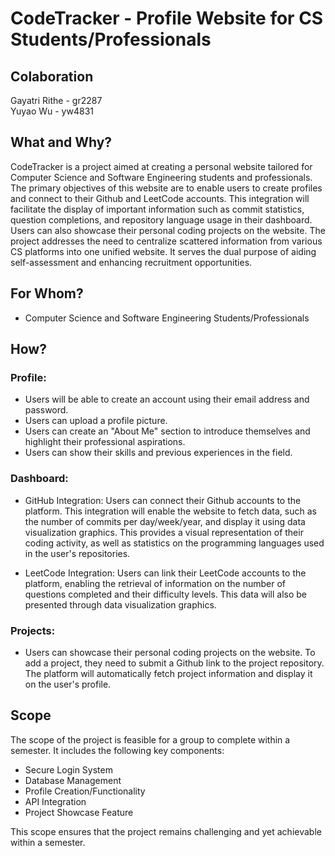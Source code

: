 # CodeTracker - Profile Website for CS Students/Professionals

## Colaboration
Gayatri Rithe - gr2287 </br>
Yuyao Wu - yw4831

## What and Why?

CodeTracker is a project aimed at creating a personal website tailored for Computer Science and Software Engineering students and professionals. The primary objectives of this website are to enable users to create profiles and connect to their Github and LeetCode accounts. This integration will facilitate the display of important information such as commit statistics, question completions, and repository language usage in their dashboard. Users can also showcase their personal coding projects on the website. The project addresses the need to centralize scattered information from various CS platforms into one unified website. It serves the dual purpose of aiding self-assessment and enhancing recruitment opportunities.

## For Whom?

- Computer Science and Software Engineering Students/Professionals

## How?

### Profile:

- Users will be able to create an account using their email address and password. 
- Users can upload a profile picture.
- Users can create an "About Me" section to introduce themselves and highlight their professional aspirations.
- Users can show their skills and previous experiences in the field.

### Dashboard:

- GitHub Integration: Users can connect their Github accounts to the platform. This integration will enable the website to fetch data, such as the number of commits per day/week/year, and display it using data visualization graphics. This provides a visual representation of their coding activity, as well as statistics on the programming languages used in the user's repositories.

- LeetCode Integration: Users can link their LeetCode accounts to the platform, enabling the retrieval of information on the number of questions completed and their difficulty levels. This data will also be presented through data visualization graphics.

### Projects:

- Users can showcase their personal coding projects on the website. To add a project, they need to submit a Github link to the project repository. The platform will automatically fetch project information and display it on the user's profile.

## Scope

The scope of the project is feasible for a group to complete within a semester. It includes the following key components:

- Secure Login System
- Database Management
- Profile Creation/Functionality 
- API Integration
- Project Showcase Feature

This scope ensures that the project remains challenging and yet achievable within a semester. 

